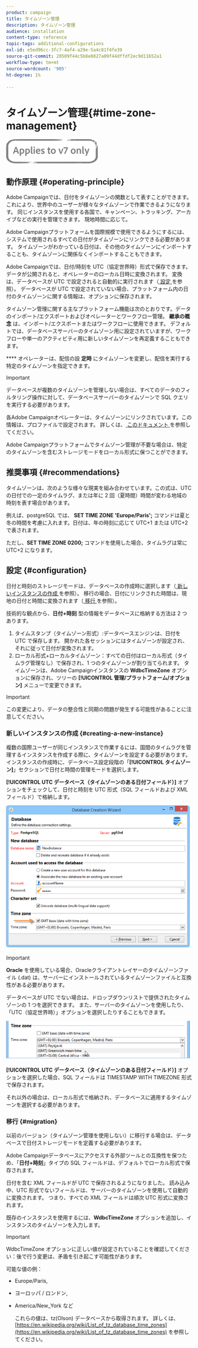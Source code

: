 ```yaml
---
product: campaign
title: タイムゾーン管理
description: タイムゾーン管理
audience: installation
content-type: reference
topic-tags: additional-configurations
exl-id: e5ed96cc-3fc7-4af4-a29e-5a4c81f4fe39
source-git-commit: 20509f44c5b8e0827a09f44dffdf2ec9d11652a1
workflow-type: tm+mt
source-wordcount: '905'
ht-degree: 1%

---
```


# タイムゾーン管理{#time-zone-management}

![](../../assets/v7-only.svg)

## 動作原理 {#operating-principle}

Adobe Campaignでは、日付をタイムゾーンの関数として表すことができます。これにより、世界中のユーザーが様々なタイムゾーンで作業できるようになります。 同じインスタンスを使用する各国で、キャンペーン、トラッキング、アーカイブなどの実行を管理できます。 現地時間に応じて。

Adobe Campaignプラットフォームを国際規模で使用できるようにするには、システムで使用されるすべての日付がタイムゾーンにリンクできる必要があります。 タイムゾーンがわかっている日付は、その他のタイムゾーンにインポートすることも、タイムゾーンに関係なくインポートすることもできます。

Adobe Campaignでは、日付/時刻を UTC（協定世界時）形式で保存できます。 データが公開されると、オペレーターのローカル日時に変換されます。 変換は、データベースが UTC で設定されると自動的に実行されます（[ 設定 ](#configuration) を参照）。 データベースが UTC で設定されていない場合、プラットフォーム内の日付のタイムゾーンに関する情報は、オプションに保存されます。

タイムゾーン管理に関する主なプラットフォーム機能は次のとおりです。データのインポート/エクスポートおよびオペレーターとワークフロー管理。 **継承の概念** は、インポート/エクスポートまたはワークフローに使用できます。 デフォルトでは、データベースサーバーのタイムゾーン用に設定されていますが、ワークフローや単一のアクティビティ用に新しいタイムゾーンを再定義することもできます。

**** オペレーターは、配信の設 **定時** にタイムゾーンを変更し、配信を実行する特定のタイムゾーンを指定できます。

>[!IMPORTANT]
>
>データベースが複数のタイムゾーンを管理しない場合は、すべてのデータのフィルタリング操作に対して、データベースサーバーのタイムゾーンで SQL クエリを実行する必要があります。

各Adobe Campaignオペレーターは、タイムゾーンにリンクされています。この情報は、プロファイルで設定されます。 詳しくは、[ このドキュメント ](../../platform/using/access-management.md) を参照してください。

Adobe Campaignプラットフォームでタイムゾーン管理が不要な場合は、特定のタイムゾーンを含むストレージモードをローカル形式に保つことができます。

## 推奨事項 {#recommendations}

タイムゾーンは、次のような様々な現実を組み合わせています。この式は、UTC の日付での一定のタイムラグ、または年に 2 回（夏時間）時間が変わる地域の時刻を表す場合があります。

例えば、postgreSQL では、 **SET TIME ZONE &#39;Europe/Paris&#39;;** コマンドは夏と冬の時間を考慮に入れます。日付は、年の時刻に応じて UTC+1 または UTC+2 で表されます。

ただし、**SET TIME ZONE 0200;** コマンドを使用した場合、タイムラグは常に UTC+2 になります。

## 設定 {#configuration}

日付と時刻のストレージモードは、データベースの作成時に選択します（[ 新しいインスタンスの作成 ](#creating-a-new-instance) を参照）。 移行の場合、日付にリンクされた時間は、現地の日付と時間に変換されます（[ 移行 ](#migration) を参照）。

技術的な観点から、**日付+時刻** 型の情報をデータベースに格納する方法は 2 つあります。

1. タイムスタンプ（タイムゾーン形式）:データベースエンジンは、日付を UTC で保存します。 開かれた各セッションにはタイムゾーンが設定され、それに従って日付が変換されます。
1. ローカル形式+ローカルタイムゾーン：すべての日付はローカル形式（タイムラグ管理なし）で保存され、1 つのタイムゾーンが割り当てられます。 タイムゾーンは、Adobe Campaignインスタンスの **WdbcTimeZone** オプションに保存され、ツリーの **[!UICONTROL 管理/プラットフォーム/オプション]** メニューで変更できます。

>[!IMPORTANT]
>
>この変更により、データの整合性と同期の問題が発生する可能性があることに注意してください。

### 新しいインスタンスの作成 {#creating-a-new-instance}

複数の国際ユーザーが同じインスタンスで作業するには、国間のタイムラグを管理するインスタンスを作成する際に、タイムゾーンを設定する必要があります。 インスタンスの作成時に、データベース設定段階の「**[!UICONTROL タイムゾーン]**」セクションで日付と時間の管理モードを選択します。

**[!UICONTROL UTC データベース（タイムゾーンのある日付フィールド）]** オプションをチェックして、日付と時刻を UTC 形式（SQL フィールドおよび XML フィールド）で格納します。

![](assets/install_wz_select_utc_option.png)

>[!IMPORTANT]
>
>**Oracle** を使用している場合、Oracleクライアントレイヤーのタイムゾーンファイル (.dat) は、サーバーにインストールされているタイムゾーンファイルと互換性がある必要があります。

データベースが UTC でない場合は、ドロップダウンリストで提供されたタイムゾーンの 1 つを選択できます。 また、サーバーのタイムゾーンを使用したり、「UTC（協定世界時）」オプションを選択したりすることもできます。

![](assets/install_wz_unselect_utc_option.png)

**[!UICONTROL UTC データベース（タイムゾーンのある日付フィールド）]** オプションを選択した場合、SQL フィールドは TIMESTAMP WITH TIMEZONE 形式で保存されます。

それ以外の場合は、ローカル形式で格納され、データベースに適用するタイムゾーンを選択する必要があります。

### 移行 {#migration}

以前のバージョン（タイムゾーン管理を使用しない）に移行する場合は、データベースで日付ストレージモードを定義する必要があります。

Adobe Campaignデータベースにアクセスする外部ツールとの互換性を保つため、「**日付+時刻**」タイプの SQL フィールドは、デフォルトでローカル形式で保存されます。

日付を含む XML フィールドが UTC で保存されるようになりました。 読み込み中、UTC 形式でないフィールドは、サーバーのタイムゾーンを使用して自動的に変換されます。 つまり、すべての XML フィールドは順次 UTC 形式に変換されます。

既存のインスタンスを使用するには、**WdbcTimeZone** オプションを追加し、インスタンスのタイムゾーンを入力します。

>[!IMPORTANT]
>
>WdbcTimeZone オプションに正しい値が設定されていることを確認してください：後で行う変更は、矛盾を引き起こす可能性があります。

可能な値の例：

* Europe/Paris,
* ヨーロッパ / ロンドン,
* America/New_York など

   これらの値は、tz(Olson) データベースから取得されます。 詳しくは、[https://en.wikipedia.org/wiki/List_of_tz_database_time_zones](https://en.wikipedia.org/wiki/List_of_tz_database_time_zones) を参照してください。
